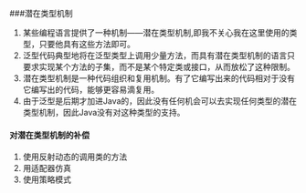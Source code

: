 ###潜在类型机制


1. 某些编程语言提供了一种机制——潜在类型机制,即我不关心我在这里使用的类型，只要他具有这些方法即可。
2. 泛型代码典型地将在泛型类型上调用少量方法，而具有潜在类型机制的语言只要求实现某个方法的子集，而不是某个特定类或接口，从而放松了这种限制。
3. 潜在类型机制是一种代码组织和复用机制。有了它编写出来的代码相对于没有它编写出的代码，能够更容易滴复用。
4. 由于泛型是后期才加进Java的，因此没有任何机会可以去实现任何类型的潜在类型机制，因此Java没有对这种类型的支持。

#### 对潜在类型机制的补偿

1. 使用反射动态的调用类的方法
2. 用适配器仿真
3. 使用策略模式
